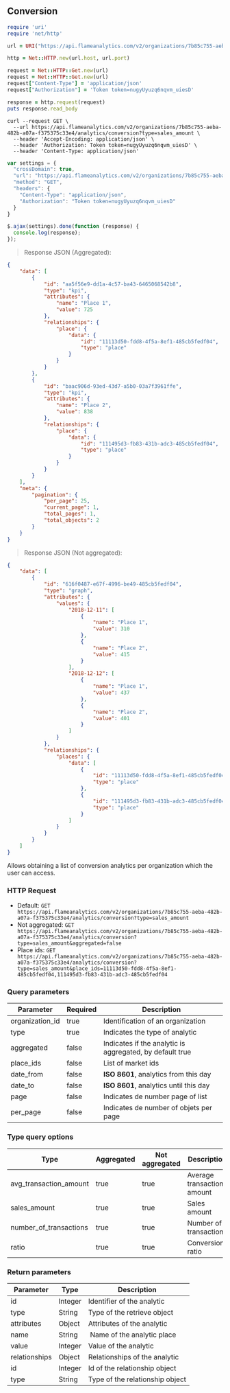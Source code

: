 ## Conversion

```ruby
require 'uri'
require 'net/http'

url = URI("https://api.flameanalytics.com/v2/organizations/7b85c755-aeba-482b-a07a-f375375c33e4/analytics/conversion?type=sales_amount")

http = Net::HTTP.new(url.host, url.port)

request = Net::HTTP::Get.new(url)
request = Net::HTTP::Get.new(url)
request["Content-Type"] = 'application/json'
request["Authorization"] = 'Token token=nugyUyuzq6nqvm_uiesD'

response = http.request(request)
puts response.read_body
```

```shell
curl --request GET \
  --url https://api.flameanalytics.com/v2/organizations/7b85c755-aeba-482b-a07a-f375375c33e4/analytics/conversion?type=sales_amount \
  --header 'Accept-Encoding: application/json' \
  --header 'Authorization: Token token=nugyUyuzq6nqvm_uiesD' \
  --header 'Content-Type: application/json'
```

```javascript
var settings = {
  "crossDomain": true,
  "url": "https://api.flameanalytics.com/v2/organizations/7b85c755-aeba-482b-a07a-f375375c33e4/analytics/conversion?type=sales_amount",
  "method": "GET",
  "headers": {
    "Content-Type": "application/json",
    "Authorization": "Token token=nugyUyuzq6nqvm_uiesD"
  }
}

$.ajax(settings).done(function (response) {
  console.log(response);
});
```

> Response JSON (Aggregated):

```json
{
    "data": [
        {
            "id": "aa5f56e9-dd1a-4c57-ba43-6465068542b8",
            "type": "kpi",
            "attributes": {
                "name": "Place 1",
                "value": 725
            },
            "relationships": {
                "place": {
                    "data": {
                        "id": "11113d50-fdd8-4f5a-8ef1-485cb5fedf04",
                        "type": "place"
                    }
                }
            }
        },
        {
            "id": "baac906d-93ed-43d7-a5b0-03a7f3961ffe",
            "type": "kpi",
            "attributes": {
                "name": "Place 2",
                "value": 838
            },
            "relationships": {
                "place": {
                    "data": {
                        "id": "111495d3-fb83-431b-adc3-485cb5fedf04",
                        "type": "place"
                    }
                }
            }
        }
    ],
    "meta": {
        "pagination": {
            "per_page": 25,
            "current_page": 1,
            "total_pages": 1,
            "total_objects": 2
        }
    }
}
```

> Response JSON (Not aggregated):

```json
{
    "data": [
        {
            "id": "616f0487-e67f-4996-be49-485cb5fedf04",
            "type": "graph",
            "attributes": {
                "values": {
                    "2018-12-11": [
                        {
                            "name": "Place 1",
                            "value": 310
                        },
                        {
                            "name": "Place 2",
                            "value": 415
                        }
                    ],
                    "2018-12-12": [
                        {
                            "name": "Place 1",
                            "value": 437
                        },
                        {
                            "name": "Place 2",
                            "value": 401
                        }
                    ]
                }
            },
            "relationships": {
                "places": {
                    "data": [
                        {
                            "id": "11113d50-fdd8-4f5a-8ef1-485cb5fedf04",
                            "type": "place"
                        },
                        {
                            "id": "111495d3-fb83-431b-adc3-485cb5fedf04",
                            "type": "place"
                        }
                    ]
                }
            }
        }
    ]
}
```

Allows obtaining a list of conversion analytics per organization which the user can access.

### HTTP Request

- Default: `GET https://api.flameanalytics.com/v2/organizations/7b85c755-aeba-482b-a07a-f375375c33e4/analytics/conversion?type=sales_amount`
- Not aggregated: `GET https://api.flameanalytics.com/v2/organizations/7b85c755-aeba-482b-a07a-f375375c33e4/analytics/conversion?type=sales_amount&aggregated=false`
- Place ids: `GET https://api.flameanalytics.com/v2/organizations/7b85c755-aeba-482b-a07a-f375375c33e4/analytics/conversion?type=sales_amount&place_ids=11113d50-fdd8-4f5a-8ef1-485cb5fedf04,111495d3-fb83-431b-adc3-485cb5fedf04`

### Query parameters

Parameter | Required | Description
--------- | ------- | -----------
organization_id | true | Identification of an organization
type | true | Indicates the type of analytic
aggregated | false | Indicates if the analytic is aggregated, by default true
place_ids | false | List of market ids
date_from | false | **ISO 8601**, analytics from this day
date_to | false | **ISO 8601**, analytics until this day
page | false | Indicates de number page of list
per_page | false | Indicates de number of objets per page

### Type query options

Type | Aggregated | Not aggregated | Description
-----| ---------- | ------------- | -----------
avg_transaction_amount | true | true | Average transaction amount
sales_amount | true | true | Sales amount
number_of_transactions | true | true | Number of transactions
ratio | true | true | Conversion ratio

### Return parameters

Parameter | Type | Description
--------- | ------- | -----------
id | Integer | Identifier of the analytic
type | String | Type of the retrieve object
attributes | Object | Attributes of the analytic
name | String | Name of the analytic place
value | Integer | Value of the analytic
relationships | Object | Relationships of the analytic
id | Integer | Id of the relationship object
type | String | Type of the relationship object

